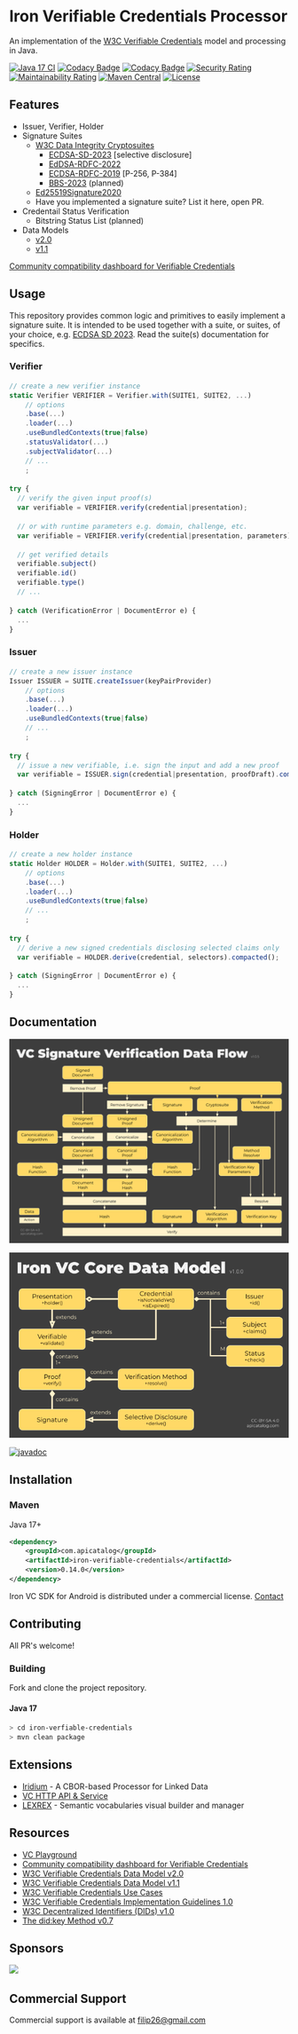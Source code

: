 # Iron Verifiable Credentials Processor

An implementation of the [W3C Verifiable Credentials](https://www.w3.org/TR/vc-data-model/) model and processing in Java.

[![Java 17 CI](https://github.com/filip26/iron-verifiable-credentials/actions/workflows/java17-build.yml/badge.svg)](https://github.com/filip26/iron-verifiable-credentials/actions/workflows/java17-build.yml)
[![Codacy Badge](https://app.codacy.com/project/badge/Grade/806688cdb1d248e8b5cc2a67f6c2f0f8)](https://app.codacy.com/gh/filip26/iron-verifiable-credentials/dashboard?utm_source=gh&utm_medium=referral&utm_content=&utm_campaign=Badge_grade)
[![Codacy Badge](https://app.codacy.com/project/badge/Coverage/806688cdb1d248e8b5cc2a67f6c2f0f8)](https://app.codacy.com/gh/filip26/iron-verifiable-credentials/dashboard?utm_source=gh&utm_medium=referral&utm_content=&utm_campaign=Badge_coverage)
[![Security Rating](https://sonarcloud.io/api/project_badges/measure?project=filip26_iron-verifiable-credentials&metric=security_rating)](https://sonarcloud.io/summary/new_code?id=filip26_iron-verifiable-credentials)
[![Maintainability Rating](https://sonarcloud.io/api/project_badges/measure?project=filip26_iron-verifiable-credentials&metric=sqale_rating)](https://sonarcloud.io/dashboard?id=filip26_iron-verifiable-credentials)
[![Maven Central](https://img.shields.io/maven-central/v/com.apicatalog/iron-verifiable-credentials.svg?label=Maven%20Central)](https://search.maven.org/search?q=g:com.apicatalog%20AND%20a:iron-verifiable-credentials)
[![License](https://img.shields.io/badge/License-Apache%202.0-blue.svg)](https://opensource.org/licenses/Apache-2.0)

## Features

* Issuer, Verifier, Holder
* Signature Suites
  * [W3C Data Integrity Cryptosuites](https://www.w3.org/TR/vc-data-integrity/)
    * [ECDSA-SD-2023](https://github.com/filip26/iron-ecdsa-sd-2023) [selective disclosure]
    * [EdDSA-RDFC-2022](https://github.com/filip26/iron-eddsa-rdfc-2022)
    * [ECDSA-RDFC-2019](https://github.com/filip26/iron-ecdsa-rdfc-2019) [P-256, P-384]
    * [BBS-2023](https://github.com/filip26/iron-bbs-cryptosuite-2023) (planned)
  * [Ed25519Signature2020](https://github.com/filip26/iron-ed25519-cryptosuite-2020)
  * Have you implemented a signature suite? List it here, open PR.
* Credentail Status Verification
  * Bitstring Status List (planned) 
* Data Models
  * [v2.0](https://w3c.github.io/vc-data-model/)
  * [v1.1](https://www.w3.org/TR/vc-data-model/)

[Community compatibility dashboard for Verifiable Credentials](https://canivc.com/)

## Usage

This repository provides common logic and primitives to easily implement a signature suite. It is intended to be used together with a suite, or suites, of your choice, e.g. [ECDSA SD 2023](https://github.com/filip26/iron-ecdsa-sd-2023). Read the suite(s) documentation for specifics.

### Verifier

```javascript
// create a new verifier instance
static Verifier VERIFIER = Verifier.with(SUITE1, SUITE2, ...)
    // options
    .base(...)
    .loader(...)
    .useBundledContexts(true|false)
    .statusValidator(...)
    .subjectValidator(...)
    // ...
    ; 

try {
  // verify the given input proof(s)
  var verifiable = VERIFIER.verify(credential|presentation);
  
  // or with runtime parameters e.g. domain, challenge, etc.
  var verifiable = VERIFIER.verify(credential|presentation, parameters);
  
  // get verified details
  verifiable.subject()
  verifiable.id()
  verifiable.type()
  // ...
  
} catch (VerificationError | DocumentError e) {
  ...
}

```

### Issuer

```javascript
// create a new issuer instance
Issuer ISSUER = SUITE.createIssuer(keyPairProvider)
    // options
    .base(...)
    .loader(...)
    .useBundledContexts(true|false)
    // ...
    ; 

try {
  // issue a new verifiable, i.e. sign the input and add a new proof
  var verifiable = ISSUER.sign(credential|presentation, proofDraft).compacted();
  
} catch (SigningError | DocumentError e) {
  ...
}
```

### Holder

```javascript
// create a new holder instance
static Holder HOLDER = Holder.with(SUITE1, SUITE2, ...)
    // options
    .base(...)
    .loader(...)
    .useBundledContexts(true|false)
    // ...
    ; 

try {
  // derive a new signed credentials disclosing selected claims only
  var verifiable = HOLDER.derive(credential, selectors).compacted();

} catch (SigningError | DocumentError e) {
  ...
}
```

## Documentation

![Data Flow](/iron-vc-signature-verification-data-flow-v1.0.5.png)

![Data Model](/iron-vc-core-data-model-v1.0.0.png)

[![javadoc](https://javadoc.io/badge2/com.apicatalog/iron-verifiable-credentials/javadoc.svg)](https://javadoc.io/doc/com.apicatalog/iron-verifiable-credentials)



## Installation

### Maven
Java 17+

```xml
<dependency>
    <groupId>com.apicatalog</groupId>
    <artifactId>iron-verifiable-credentials</artifactId>
    <version>0.14.0</version>
</dependency>

```

Iron VC SDK for Android is distributed under a commercial license. [Contact](mailto:filip26@gmail.com)

## Contributing

All PR's welcome!

### Building

Fork and clone the project repository.

#### Java 17
```bash
> cd iron-verfiable-credentials
> mvn clean package
```

## Extensions
* [Iridium](https://github.com/filip26/iridium-cbor-ld) - A CBOR-based Processor for Linked Data
* [VC HTTP API & Service](https://github.com/filip26/iron-vc-api)
* [LEXREX](https://lexrex.web.app/) - Semantic vocabularies visual builder and manager

## Resources

* [VC Playground](https://vcplayground.org/)
* [Community compatibility dashboard for Verifiable Credentials](https://canivc.com/)
* [W3C Verifiable Credentials Data Model v2.0](https://w3c.github.io/vc-data-model/)
* [W3C Verifiable Credentials Data Model v1.1](https://www.w3.org/TR/vc-data-model/)
* [W3C Verifiable Credentials Use Cases](https://www.w3.org/TR/vc-use-cases/)
* [W3C Verifiable Credentials Implementation Guidelines 1.0](https://www.w3.org/TR/vc-imp-guide/)
* [W3C Decentralized Identifiers (DIDs) v1.0](https://www.w3.org/TR/did-core/)
* [The did:key Method v0.7](https://w3c-ccg.github.io/did-method-key/)

## Sponsors

<a href="https://github.com/digitalbazaar">
  <img src="https://avatars.githubusercontent.com/u/167436?s=200&v=4" width="40" />
</a> 

## Commercial Support
Commercial support is available at filip26@gmail.com
